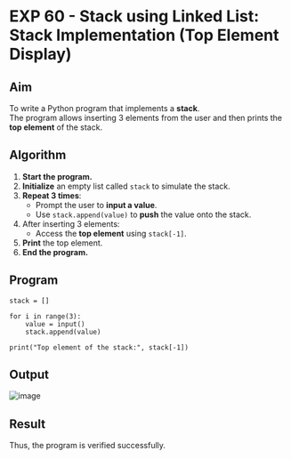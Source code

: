 # EXP 60 - Stack using Linked List: Stack Implementation (Top Element Display)

##  Aim

To write a Python program that implements a **stack**.  
The program allows inserting 3 elements from the user and then prints the **top element** of the stack.


##  Algorithm

1. **Start the program.**
2. **Initialize** an empty list called `stack` to simulate the stack.
3. **Repeat 3 times**:
   - Prompt the user to **input a value**.
   - Use `stack.append(value)` to **push** the value onto the stack.
4. After inserting 3 elements:
   - Access the **top element** using `stack[-1]`.
5. **Print** the top element.
6. **End the program.**


##  Program
```
stack = []

for i in range(3):
    value = input()
    stack.append(value)

print("Top element of the stack:", stack[-1])

```
## Output
![image](https://github.com/user-attachments/assets/3a8bad04-f77b-4d7b-b660-a476d0627396)

## Result
 Thus, the program is verified successfully.
